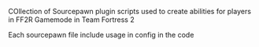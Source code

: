 COllection of Sourcepawn plugin scripts used to create abilities for players in FF2R Gamemode in Team Fortress 2

Each sourcepawn file include usage in config in the code
